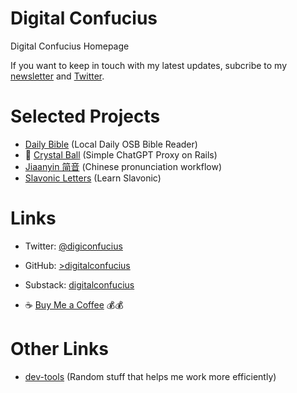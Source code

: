 # Digital Confucius
Digital Confucius Homepage

If you want to keep in touch with my latest updates, subcribe to my [newsletter](https://digitalconfucius.substack.com/) and [Twitter](https://twitter.com/digiconfucius).

# Selected Projects
- [Daily Bible](https://digitalconfucius.github.io/daily-bible/) (Local Daily OSB Bible Reader)
- 🔮 [Crystal Ball](https://crystal-ball.onrender.com/) (Simple ChatGPT Proxy on Rails)
- [Jiaanyin 简音](https://github.com/digitalconfucius/jianyin) (Chinese pronunciation workflow)
- [Slavonic Letters](https://digitalconfucius.github.io/slavonic-letters/) (Learn Slavonic)

# Links
- Twitter: [@digiconfucius](https://twitter.com/digiconfucius)
- GitHub: [>digitalconfucius](https://github.com/digitalconfucius)
- Substack: [digitalconfucius](https://digitalconfucius.substack.com/)

- ☕ [Buy Me a Coffee](https://www.buymeacoffee.com/digitalconfucius) 💰💰

# Other Links
- [dev-tools](https://github.com/digitalconfucius/dev-tools) (Random stuff that helps me work more efficiently)
